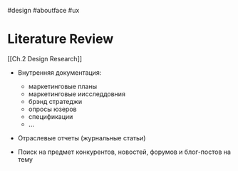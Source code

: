 #design #aboutface #ux 

# Literature Review

[[Ch.2 Design Research]]

- Внутренняя документация:
	- маркетинговые планы
	- маркетинговые иисследдовния
	- брэнд стратеджи
	- опросы юзеров
	- спецификации
	- ...
	
- Отраслевые отчеты (журнальные статьи)
- Поиск на предмет конкурентов, новостей, форумов и блог-постов на тему
